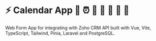 # ⚡ Calendar App 📆 ⏰ 📌 🎉 📝 🔄 🚩

Web Form App for integrating with Zoho CRM API built with Vue, Vite, TypeScript, Tailwind, Pinia, Laravel and PostgreSQL.
